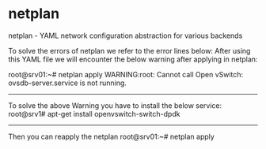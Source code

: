 # netplan
 netplan - YAML network configuration abstraction for various backends

To solve the errors of netplan we refer to the error lines below:
After using this YAML file we will encounter the below warning after applying in netplan:

root@srv01:~# netplan apply
WARNING:root: Cannot call Open vSwitch: ovsdb-server.service is not running.

********************************
To solve the above Warning you have to install the below service:
root@srv1# apt-get install openvswitch-switch-dpdk

*******************************
Then you can reapply the netplan
root@srv01:~# netplan apply
